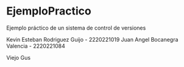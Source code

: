 # EjemploPractico
Ejemplo práctico de un sistema de control de versiones 

Kevin Esteban Rodriguez Guijo - 2220221019
Juan Angel Bocanegra Valencia - 2220221084


Viejo Gus 